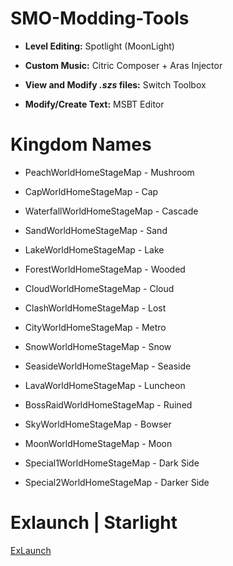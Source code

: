# SMO-Modding-Tools


- **Level Editing:** Spotlight (MoonLight)

- **Custom Music:** Citric Composer + Aras Injector

- **View and Modify ***.szs*** files:** Switch Toolbox

- **Modify/Create Text:** MSBT Editor


# Kingdom Names

- PeachWorldHomeStageMap - Mushroom

- CapWorldHomeStageMap - Cap

- WaterfallWorldHomeStageMap - Cascade

- SandWorldHomeStageMap - Sand

- LakeWorldHomeStageMap - Lake

- ForestWorldHomeStageMap - Wooded

- CloudWorldHomeStageMap - Cloud

- ClashWorldHomeStageMap - Lost

- CityWorldHomeStageMap - Metro

- SnowWorldHomeStageMap - Snow

- SeasideWorldHomeStageMap - Seaside

- LavaWorldHomeStageMap - Luncheon

- BossRaidWorldHomeStageMap - Ruined

- SkyWorldHomeStageMap - Bowser

- MoonWorldHomeStageMap - Moon

- Special1WorldHomeStageMap - Dark Side

- Special2WorldHomeStageMap - Darker Side

# Exlaunch | Starlight

[ExLaunch](https://github.com/CraftyBoss/SMO-Exlaunch-Base)

